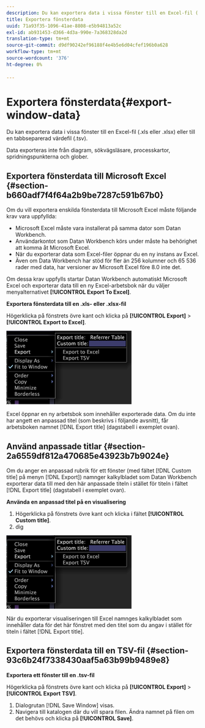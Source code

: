 ```yaml
---
description: Du kan exportera data i vissa fönster till en Excel-fil (.xls eller .xlsx) eller till en tabbseparerad värdefil (.tsv).
title: Exportera fönsterdata
uuid: 71a93f35-1096-41ae-8808-e5b94813a52c
exl-id: ab931453-d366-4d3a-990e-7a368328da2d
translation-type: tm+mt
source-git-commit: d9df90242ef96188f4e4b5e6d04cfef196b0a628
workflow-type: tm+mt
source-wordcount: '376'
ht-degree: 0%

---
```


# Exportera fönsterdata{#export-window-data}

Du kan exportera data i vissa fönster till en Excel-fil (.xls eller .xlsx) eller till en tabbseparerad värdefil (.tsv).

Data exporteras inte från diagram, sökvägsläsare, processkartor, spridningspunkterna och glober.

## Exportera fönsterdata till Microsoft Excel {#section-b660adf7f4f64a2b9be7287c591b67b0}

Om du vill exportera enskilda fönsterdata till Microsoft Excel måste följande krav vara uppfyllda:

* Microsoft Excel måste vara installerat på samma dator som Datan Workbench.
* Användarkontot som Datan Workbench körs under måste ha behörighet att komma åt Microsoft Excel.
* När du exporterar data som Excel-filer öppnar du en ny instans av Excel.
* Även om Data Workbench har stöd för fler än 256 kolumner och 65 536 rader med data, har versioner av Microsoft Excel före 8.0 inte det.

Om dessa krav uppfylls startar Datan Workbench automatiskt Microsoft Excel och exporterar data till en ny Excel-arbetsbok när du väljer menyalternativet **[!UICONTROL Export To Excel]**.

**Exportera fönsterdata till en .xls- eller .xlsx-fil**

Högerklicka på fönstrets övre kant och klicka på **[!UICONTROL Export]** > **[!UICONTROL Export to Excel]**.

![](assets/mnu_window_TitleBar_Export.png)

Excel öppnar en ny arbetsbok som innehåller exporterade data. Om du inte har angett en anpassad titel (som beskrivs i följande avsnitt), får arbetsboken namnet [!DNL Export title] (dagstabell i exemplet ovan).

## Använd anpassade titlar {#section-2a6559df812a470685e43923b7b9024e}

Om du anger en anpassad rubrik för ett fönster (med fältet [!DNL Custom title] på menyn [!DNL Export]) namnger kalkylbladet som Datan Workbench exporterar data till med den här anpassade titeln i stället för titeln i fältet [!DNL Export title] (dagstabell i exemplet ovan).

**Använda en anpassad titel på en visualisering**

1. Högerklicka på fönstrets övre kant och klicka i fältet **[!UICONTROL Custom title]**.
1. dig

![](assets/mnu_window_TitleBar_Export.png)

När du exporterar visualiseringen till Excel namnges kalkylbladet som innehåller data för det här fönstret med den titel som du angav i stället för titeln i fältet [!DNL Export title].

## Exportera fönsterdata till en TSV-fil {#section-93c6b24f7338430aaf5a63b99b9489e8}

**Exportera ett fönster till en .tsv-fil**

Högerklicka på fönstrets övre kant och klicka på **[!UICONTROL Export]** > **[!UICONTROL Export TSV]**.

1. Dialogrutan [!DNL Save Window] visas.
1. Navigera till katalogen där du vill spara filen. Ändra namnet på filen om det behövs och klicka på **[!UICONTROL Save]**.
